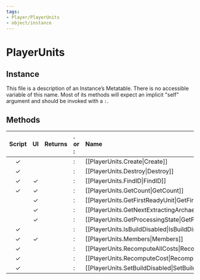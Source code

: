 ```yaml
---
tags:
- Player/PlayerUnits
- object/instance
---
```

# PlayerUnits
## Instance
This file is a description of an Instance’s Metatable. There is no accessible variable of this name. Most of its methods will expect an implicit "self" argument and should be invoked with a `:`.

## Methods
| Script | UI  | Returns | . or : | Name | Arguments |
|:------:|:---:| -------:|:---- |:---- |:--------- |
|✓| ||:|[[PlayerUnits.Create\|Create]]||
|✓| ||:|[[PlayerUnits.Destroy\|Destroy]]||
|✓|✓||:|[[PlayerUnits.FindID\|FindID]]||
|✓|✓||:|[[PlayerUnits.GetCount\|GetCount]]||
| |✓||:|[[PlayerUnits.GetFirstReadyUnit\|GetFirstReadyUnit]]||
| |✓||:|[[PlayerUnits.GetNextExtractingArchaeologist\|GetNextExtractingArchaeologist]]||
| |✓||:|[[PlayerUnits.GetProcessingState\|GetProcessingState]]||
|✓| ||:|[[PlayerUnits.IsBuildDisabled\|IsBuildDisabled]]||
|✓|✓||:|[[PlayerUnits.Members\|Members]]||
|✓| ||:|[[PlayerUnits.RecomputeAllCosts\|RecomputeAllCosts]]||
|✓| ||:|[[PlayerUnits.RecomputeCost\|RecomputeCost]]||
|✓| ||:|[[PlayerUnits.SetBuildDisabled\|SetBuildDisabled]]||
